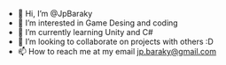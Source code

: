 - 👋 Hi, I’m @JpBaraky
- 👀 I’m interested in Game Desing and coding 
- 🌱 I’m currently learning Unity and C#
- 💞️ I’m looking to collaborate on projects with others :D
- 📫 How to reach me at my email jp.baraky@gmail.com

<!---
JpBaraky/JpBaraky is a ✨ special ✨ repository because its `README.md` (this file) appears on your GitHub profile.
You can click the Preview link to take a look at your changes.
--->
